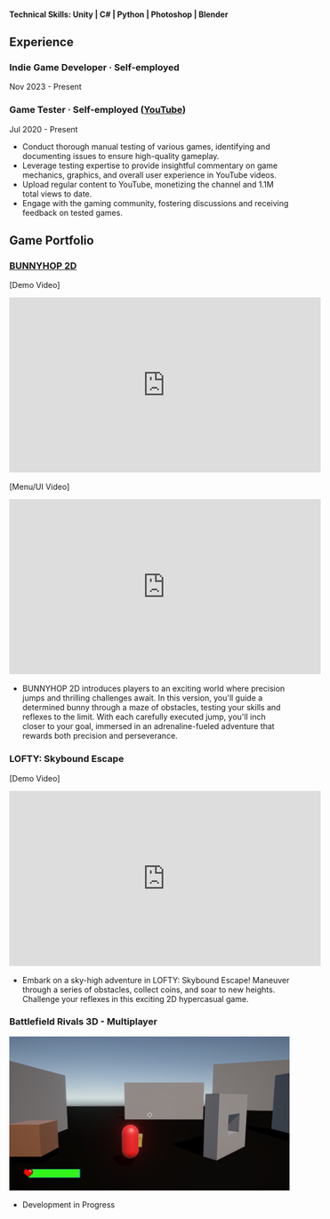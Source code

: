 #### Technical Skills: Unity | C# | Python | Photoshop | Blender

## Experience


### Indie Game Developer · Self-employed
Nov 2023 - Present

### Game Tester · Self-employed ([YouTube](https://www.youtube.com/@KostazGaming))
Jul 2020 - Present
- Conduct thorough manual testing of various games, identifying and documenting issues to ensure high-quality gameplay.
- Leverage testing expertise to provide insightful commentary on game mechanics, graphics, and overall user experience in YouTube videos.
- Upload regular content to YouTube, monetizing the channel and 1.1M total views to date.
- Engage with the gaming community, fostering discussions and receiving feedback on tested games.

## Game Portfolio

### [BUNNYHOP 2D](https://play.google.com/store/apps/details?id=com.KostazStudio.BUNNYHOPv2) 
[Demo Video]
<iframe width="560" height="315" src="https://www.youtube.com/embed/QJ-eTUWRbHY?si=m73N4n7Pmq8xsHsD" title="YouTube video player" frameborder="0" allow="accelerometer; autoplay; clipboard-write; encrypted-media; gyroscope; picture-in-picture; web-share" referrerpolicy="strict-origin-when-cross-origin" allowfullscreen></iframe>

[Menu/UI Video]
<iframe width="560" height="315" src="https://www.youtube.com/embed/kekCE9aYtYk?si=pFTgvvJQ_k43dv8n" title="YouTube video player" frameborder="0" allow="accelerometer; autoplay; clipboard-write; encrypted-media; gyroscope; picture-in-picture; web-share" referrerpolicy="strict-origin-when-cross-origin" allowfullscreen></iframe>

- BUNNYHOP 2D introduces players to an exciting world where precision jumps and thrilling challenges await. In this version, you'll guide a determined bunny through a maze of obstacles, testing your skills and reflexes to the limit. With each carefully executed jump, you'll inch closer to your goal, immersed in an adrenaline-fueled adventure that rewards both precision and perseverance.

### LOFTY: Skybound Escape
[Demo Video]
<iframe width="560" height="315" src="https://www.youtube.com/embed/moQOE8iFMBM?si=9mujmbrOmb2cNeZr" title="YouTube video player" frameborder="0" allow="accelerometer; autoplay; clipboard-write; encrypted-media; gyroscope; picture-in-picture; web-share" referrerpolicy="strict-origin-when-cross-origin" allowfullscreen></iframe>

- Embark on a sky-high adventure in LOFTY: Skybound Escape! Maneuver through a series of obstacles, collect coins, and soar to new heights. Challenge your reflexes in this exciting 2D hypercasual game.

### Battlefield Rivals 3D - Multiplayer
![image](/assets/img/battlefieldrivals_progress.png)
- Development in Progress
